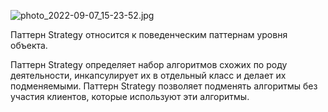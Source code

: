 ![photo_2022-09-07_15-23-52.jpg](file:///home/walle/.config/joplin-desktop/resources/2be117f945ee4a2e87757eba477cd5d5.jpg)

Паттерн Strategy относится к поведенческим паттернам уровня объекта.

Паттерн Strategy определяет набор алгоритмов схожих по роду деятельности, инкапсулирует их в отдельный класс и делает их подменяемыми. Паттерн Strategy позволяет подменять алгоритмы без участия клиентов, которые используют эти алгоритмы.